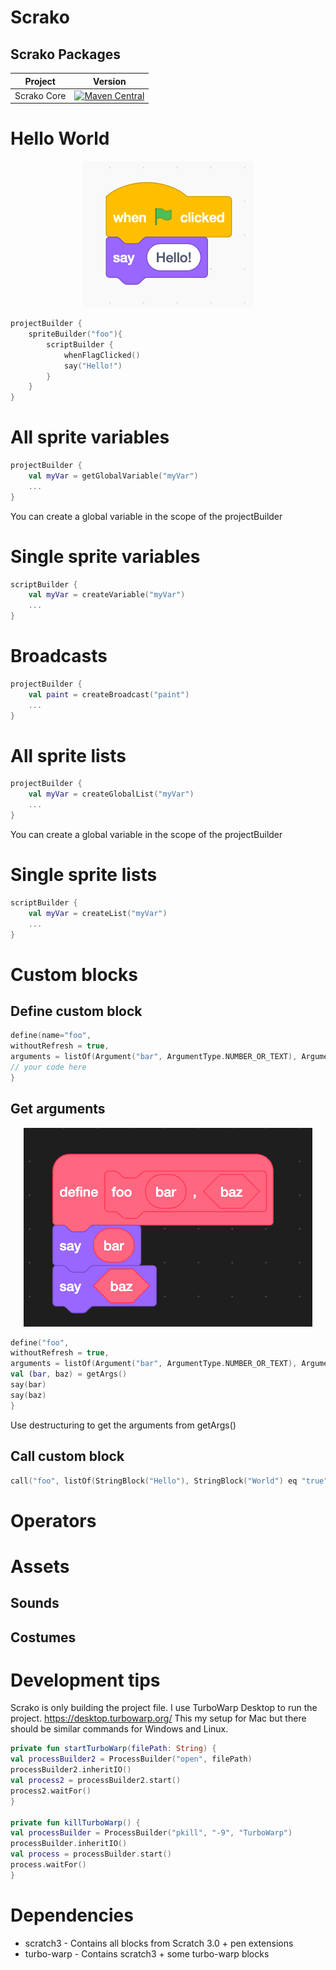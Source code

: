 # Scrako

## Scrako Packages

| Project     |                                                                                    Version                                                                                    |
|-------------|:-----------------------------------------------------------------------------------------------------------------------------------------------------------------------------:|
| Scrako Core | [![Maven Central](https://img.shields.io/maven-central/v/de.jensklingenberg.scrako/scrako-core)](https://central.sonatype.com/artifact/de.jensklingenberg.scrako/scrako-core) |

# Hello World

<p align="center">
  <img src ="https://raw.githubusercontent.com/Foso/Scrako/master/docs/hello.png"  />
</p>

```kotlin
projectBuilder {
    spriteBuilder("foo"){
        scriptBuilder {
            whenFlagClicked()
            say("Hello!")
        }
    }
}
```

# All sprite variables

```kotlin
projectBuilder {
    val myVar = getGlobalVariable("myVar")
    ...
}
```

You can create a global variable in the scope of the projectBuilder

# Single sprite variables

```kotlin
scriptBuilder {
    val myVar = createVariable("myVar")
    ...
}
```

# Broadcasts

```kotlin
projectBuilder {
    val paint = createBroadcast("paint")
    ...
}
```

# All sprite lists

```kotlin
projectBuilder {
    val myVar = createGlobalList("myVar")
    ...
}
```

You can create a global variable in the scope of the projectBuilder

# Single sprite lists

```kotlin
scriptBuilder {
    val myVar = createList("myVar")
    ...
}
```

# Custom blocks
## Define custom block
    
```kotlin
define(name="foo", 
withoutRefresh = true, 
arguments = listOf(Argument("bar", ArgumentType.NUMBER_OR_TEXT), Argument("baz", ArgumentType.BOOLEAN))) {
// your code here
}
```

## Get arguments

<p align="center">
  <img src ="https://raw.githubusercontent.com/Foso/Scrako/master/docs/img.png"  />
</p>

```kotlin
define("foo", 
withoutRefresh = true, 
arguments = listOf(Argument("bar", ArgumentType.NUMBER_OR_TEXT), Argument("baz", ArgumentType.BOOLEAN))) {
val (bar, baz) = getArgs()
say(bar)
say(baz)
}
```
Use destructuring to get the arguments from getArgs()

## Call custom block

```kotlin
call("foo", listOf(StringBlock("Hello"), StringBlock("World") eq "true" ))
```

# Operators

# Assets

## Sounds

## Costumes


# Development tips
Scrako is only building the project file. 
I use TurboWarp Desktop to run the project.
https://desktop.turbowarp.org/
This my setup for Mac but there should be similar commands for Windows and Linux.

```kotlin
private fun startTurboWarp(filePath: String) {
val processBuilder2 = ProcessBuilder("open", filePath)
processBuilder2.inheritIO()
val process2 = processBuilder2.start()
process2.waitFor()
}

private fun killTurboWarp() {
val processBuilder = ProcessBuilder("pkill", "-9", "TurboWarp")
processBuilder.inheritIO()
val process = processBuilder.start()
process.waitFor()
}
```

# Dependencies

* scratch3 - Contains all blocks from Scratch 3.0 + pen extensions
* turbo-warp - Contains scratch3 + some turbo-warp blocks
